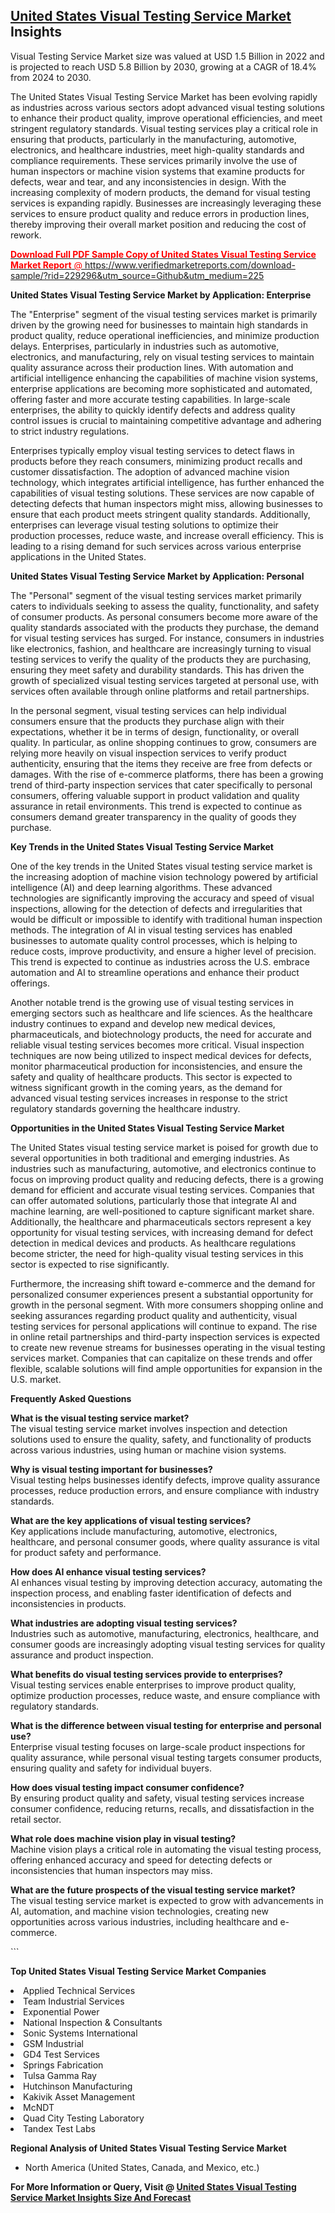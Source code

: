 <h2><a href="https://www.verifiedmarketreports.com/download-sample/?rid=229296&amp;utm_source=Github&amp;utm_medium=225" target="_blank">United States Visual Testing Service Market</a> Insights</h2><p>Visual Testing Service Market size was valued at USD 1.5 Billion in 2022 and is projected to reach USD 5.8 Billion by 2030, growing at a CAGR of 18.4% from 2024 to 2030.</p><p> <p>The United States Visual Testing Service Market has been evolving rapidly as industries across various sectors adopt advanced visual testing solutions to enhance their product quality, improve operational efficiencies, and meet stringent regulatory standards. Visual testing services play a critical role in ensuring that products, particularly in the manufacturing, automotive, electronics, and healthcare industries, meet high-quality standards and compliance requirements. These services primarily involve the use of human inspectors or machine vision systems that examine products for defects, wear and tear, and any inconsistencies in design. With the increasing complexity of modern products, the demand for visual testing services is expanding rapidly. Businesses are increasingly leveraging these services to ensure product quality and reduce errors in production lines, thereby improving their overall market position and reducing the cost of rework. <a href="#"><p><span class=""><span style="color: #ff0000;"><strong>Download Full PDF Sample Copy of United States Visual Testing Service Market Report</strong> @ </span><a href="https://www.verifiedmarketreports.com/download-sample/?rid=229296&amp;utm_source=Github&amp;utm_medium=225" target="_blank">https://www.verifiedmarketreports.com/download-sample/?rid=229296&amp;utm_source=Github&amp;utm_medium=225</a></span></p></a></p> <p><strong>United States Visual Testing Service Market by Application: Enterprise</strong></p> <p>The "Enterprise" segment of the visual testing services market is primarily driven by the growing need for businesses to maintain high standards in product quality, reduce operational inefficiencies, and minimize production delays. Enterprises, particularly in industries such as automotive, electronics, and manufacturing, rely on visual testing services to maintain quality assurance across their production lines. With automation and artificial intelligence enhancing the capabilities of machine vision systems, enterprise applications are becoming more sophisticated and automated, offering faster and more accurate testing capabilities. In large-scale enterprises, the ability to quickly identify defects and address quality control issues is crucial to maintaining competitive advantage and adhering to strict industry regulations.</p> <p>Enterprises typically employ visual testing services to detect flaws in products before they reach consumers, minimizing product recalls and customer dissatisfaction. The adoption of advanced machine vision technology, which integrates artificial intelligence, has further enhanced the capabilities of visual testing solutions. These services are now capable of detecting defects that human inspectors might miss, allowing businesses to ensure that each product meets stringent quality standards. Additionally, enterprises can leverage visual testing solutions to optimize their production processes, reduce waste, and increase overall efficiency. This is leading to a rising demand for such services across various enterprise applications in the United States.</p> <p><strong>United States Visual Testing Service Market by Application: Personal</strong></p> <p>The "Personal" segment of the visual testing services market primarily caters to individuals seeking to assess the quality, functionality, and safety of consumer products. As personal consumers become more aware of the quality standards associated with the products they purchase, the demand for visual testing services has surged. For instance, consumers in industries like electronics, fashion, and healthcare are increasingly turning to visual testing services to verify the quality of the products they are purchasing, ensuring they meet safety and durability standards. This has driven the growth of specialized visual testing services targeted at personal use, with services often available through online platforms and retail partnerships.</p> <p>In the personal segment, visual testing services can help individual consumers ensure that the products they purchase align with their expectations, whether it be in terms of design, functionality, or overall quality. In particular, as online shopping continues to grow, consumers are relying more heavily on visual inspection services to verify product authenticity, ensuring that the items they receive are free from defects or damages. With the rise of e-commerce platforms, there has been a growing trend of third-party inspection services that cater specifically to personal consumers, offering valuable support in product validation and quality assurance in retail environments. This trend is expected to continue as consumers demand greater transparency in the quality of goods they purchase.</p> <p><strong>Key Trends in the United States Visual Testing Service Market</strong></p> <p>One of the key trends in the United States visual testing service market is the increasing adoption of machine vision technology powered by artificial intelligence (AI) and deep learning algorithms. These advanced technologies are significantly improving the accuracy and speed of visual inspections, allowing for the detection of defects and irregularities that would be difficult or impossible to identify with traditional human inspection methods. The integration of AI in visual testing services has enabled businesses to automate quality control processes, which is helping to reduce costs, improve productivity, and ensure a higher level of precision. This trend is expected to continue as industries across the U.S. embrace automation and AI to streamline operations and enhance their product offerings.</p> <p>Another notable trend is the growing use of visual testing services in emerging sectors such as healthcare and life sciences. As the healthcare industry continues to expand and develop new medical devices, pharmaceuticals, and biotechnology products, the need for accurate and reliable visual testing services becomes more critical. Visual inspection techniques are now being utilized to inspect medical devices for defects, monitor pharmaceutical production for inconsistencies, and ensure the safety and quality of healthcare products. This sector is expected to witness significant growth in the coming years, as the demand for advanced visual testing services increases in response to the strict regulatory standards governing the healthcare industry.</p> <p><strong>Opportunities in the United States Visual Testing Service Market</strong></p> <p>The United States visual testing service market is poised for growth due to several opportunities in both traditional and emerging industries. As industries such as manufacturing, automotive, and electronics continue to focus on improving product quality and reducing defects, there is a growing demand for efficient and accurate visual testing services. Companies that can offer automated solutions, particularly those that integrate AI and machine learning, are well-positioned to capture significant market share. Additionally, the healthcare and pharmaceuticals sectors represent a key opportunity for visual testing services, with increasing demand for defect detection in medical devices and products. As healthcare regulations become stricter, the need for high-quality visual testing services in this sector is expected to rise significantly.</p> <p>Furthermore, the increasing shift toward e-commerce and the demand for personalized consumer experiences present a substantial opportunity for growth in the personal segment. With more consumers shopping online and seeking assurances regarding product quality and authenticity, visual testing services for personal applications will continue to expand. The rise in online retail partnerships and third-party inspection services is expected to create new revenue streams for businesses operating in the visual testing services market. Companies that can capitalize on these trends and offer flexible, scalable solutions will find ample opportunities for expansion in the U.S. market.</p> <p><strong>Frequently Asked Questions</strong></p> <p><strong>What is the visual testing service market?</strong><br> The visual testing service market involves inspection and detection solutions used to ensure the quality, safety, and functionality of products across various industries, using human or machine vision systems.</p> <p><strong>Why is visual testing important for businesses?</strong><br> Visual testing helps businesses identify defects, improve quality assurance processes, reduce production errors, and ensure compliance with industry standards.</p> <p><strong>What are the key applications of visual testing services?</strong><br> Key applications include manufacturing, automotive, electronics, healthcare, and personal consumer goods, where quality assurance is vital for product safety and performance.</p> <p><strong>How does AI enhance visual testing services?</strong><br> AI enhances visual testing by improving detection accuracy, automating the inspection process, and enabling faster identification of defects and inconsistencies in products.</p> <p><strong>What industries are adopting visual testing services?</strong><br> Industries such as automotive, manufacturing, electronics, healthcare, and consumer goods are increasingly adopting visual testing services for quality assurance and product inspection.</p> <p><strong>What benefits do visual testing services provide to enterprises?</strong><br> Visual testing services enable enterprises to improve product quality, optimize production processes, reduce waste, and ensure compliance with regulatory standards.</p> <p><strong>What is the difference between visual testing for enterprise and personal use?</strong><br> Enterprise visual testing focuses on large-scale product inspections for quality assurance, while personal visual testing targets consumer products, ensuring quality and safety for individual buyers.</p> <p><strong>How does visual testing impact consumer confidence?</strong><br> By ensuring product quality and safety, visual testing services increase consumer confidence, reducing returns, recalls, and dissatisfaction in the retail sector.</p> <p><strong>What role does machine vision play in visual testing?</strong><br> Machine vision plays a critical role in automating the visual testing process, offering enhanced accuracy and speed for detecting defects or inconsistencies that human inspectors may miss.</p> <p><strong>What are the future prospects of the visual testing service market?</strong><br> The visual testing service market is expected to grow with advancements in AI, automation, and machine vision technologies, creating new opportunities across various industries, including healthcare and e-commerce.</p> ```</p><p><strong>Top United States Visual Testing Service Market Companies</strong></p><div data-test-id=""><p><li>Applied Technical Services</li><li> Team Industrial Services</li><li> Exponential Power</li><li> National Inspection & Consultants</li><li> Sonic Systems International</li><li> GSM Industrial</li><li> GD4 Test Services</li><li> Springs Fabrication</li><li> Tulsa Gamma Ray</li><li> Hutchinson Manufacturing</li><li> Kakivik Asset Management</li><li> McNDT</li><li> Quad City Testing Laboratory</li><li> Tandex Test Labs</li></p><div><strong>Regional Analysis of&nbsp;United States Visual Testing Service Market</strong></div><ul><li dir="ltr"><p dir="ltr">North America&nbsp;(United States, Canada, and Mexico, etc.)</p></li></ul><p><strong>For More Information or Query, Visit @&nbsp;</strong><strong><a href="https://www.verifiedmarketreports.com/product/visual-testing-service-market/?utm_source=Github&amp;utm_medium=225" target="_blank">United States Visual Testing Service Market Insights Size And Forecast</a></strong></p></div>
